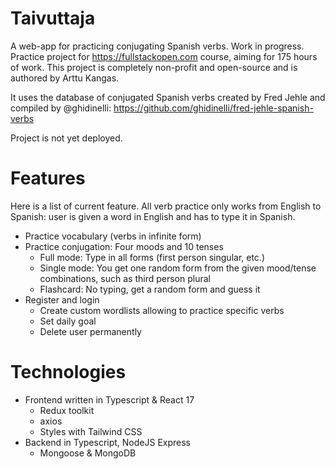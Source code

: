 # Taivuttaja

A web-app for practicing conjugating Spanish verbs. Work in progress. Practice project for https://fullstackopen.com course, aiming for 175 hours of work. This project is completely non-profit and open-source and is authored by Arttu Kangas.

It uses the database of conjugated Spanish verbs created by Fred Jehle and compiled by @ghidinelli: https://github.com/ghidinelli/fred-jehle-spanish-verbs

Project is not yet deployed.

# Features

Here is a list of current feature. All verb practice only works from English to Spanish: user is given a word in English and has to type it in Spanish.

+ Practice vocabulary (verbs in infinite form)
+ Practice conjugation: Four moods and 10 tenses
  + Full mode: Type in all forms (first person singular, etc.)
  + Single mode: You get one random form from the given mood/tense combinations, such as third person plural
  + Flashcard: No typing, get a random form and guess it
+ Register and login
  + Create custom wordlists allowing to practice specific verbs
  + Set daily goal
  + Delete user permanently

# Technologies

+ Frontend written in Typescript & React 17
  + Redux toolkit
  + axios
  + Styles with Tailwind CSS
+ Backend in Typescript, NodeJS Express
  + Mongoose & MongoDB